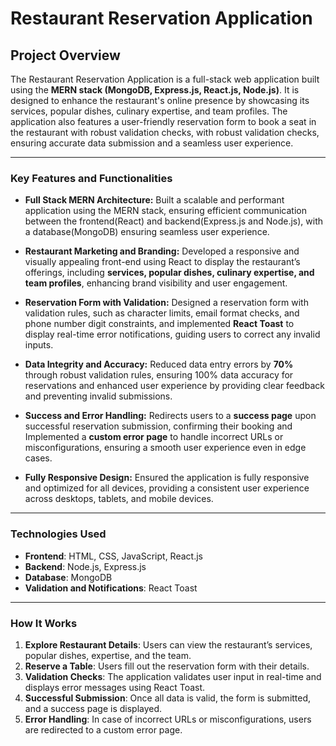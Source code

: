 # Restaurant Reservation Application

## Project Overview
The Restaurant Reservation Application is a full-stack web application built using the **MERN stack (MongoDB, Express.js, React.js, Node.js)**. It is designed to enhance the restaurant's online presence by showcasing its services, popular dishes, culinary expertise, and team profiles. The application also features a user-friendly reservation form to book a seat in the restaurant with robust validation checks, with robust validation checks, ensuring accurate data submission and a seamless user experience.

---
### Key Features and Functionalities
- **Full Stack MERN Architecture:** Built a scalable and performant application using the MERN stack, ensuring efficient communication between the frontend(React) and backend(Express.js and Node.js), with a database(MongoDB) ensuring seamless user experience.
   
- **Restaurant Marketing and Branding:** Developed a responsive and visually appealing front-end using React to display the restaurant’s offerings, including **services, popular dishes, culinary expertise, and team profiles**, enhancing brand visibility and user engagement.

- **Reservation Form with Validation:** Designed a reservation form with validation rules, such as character limits, email format checks, and phone number digit constraints, and implemented **React Toast** to display real-time error notifications, guiding users to correct any invalid inputs.
   
- **Data Integrity and Accuracy:** Reduced data entry errors by **70%** through robust validation rules, ensuring 100% data accuracy for reservations and enhanced user experience by providing clear feedback and preventing invalid submissions.
  
- **Success and Error Handling:** Redirects users to a **success page** upon successful reservation submission, confirming their booking and Implemented a **custom error page** to handle incorrect URLs or misconfigurations, ensuring a smooth user experience even in edge cases.

- **Fully Responsive Design:** Ensured the application is fully responsive and optimized for all devices, providing a consistent user experience across desktops, tablets, and mobile devices.

---
### **Technologies Used**
- **Frontend**: HTML, CSS, JavaScript, React.js  
- **Backend**: Node.js, Express.js  
- **Database**: MongoDB  
- **Validation and Notifications**: React Toast   

--- 
### **How It Works**
1. **Explore Restaurant Details**: Users can view the restaurant’s services, popular dishes, expertise, and the team.  
2. **Reserve a Table**: Users fill out the reservation form with their details.  
3. **Validation Checks**: The application validates user input in real-time and displays error messages using React Toast.  
4. **Successful Submission**: Once all data is valid, the form is submitted, and a success page is displayed.  
5. **Error Handling**: In case of incorrect URLs or misconfigurations, users are redirected to a custom error page. 
